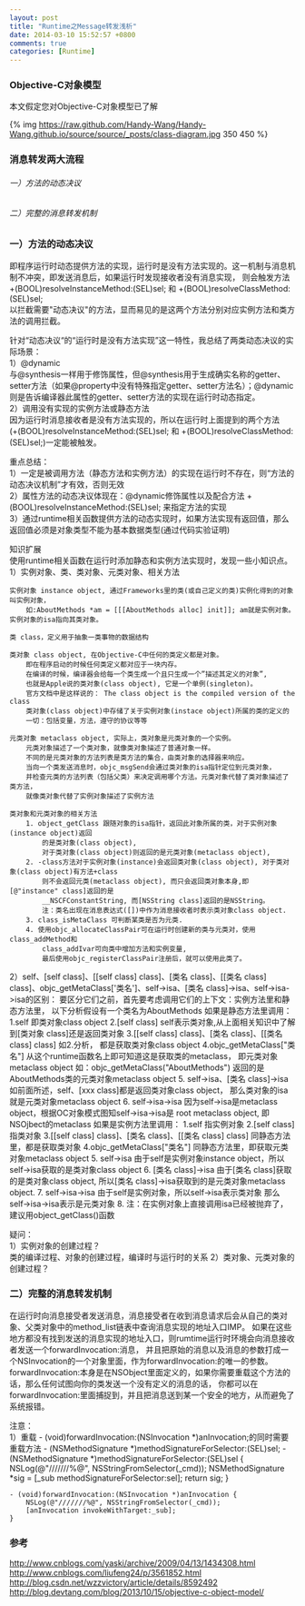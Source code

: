 ```yaml
---
layout: post
title: "Runtime之Message转发浅析"
date: 2014-03-10 15:52:57 +0800
comments: true
categories: [Runtime]
---
```


<!--more-->

<h3>Objective-C对象模型</h3>
本文假定您对Objective-C对象模型已了解

{% img https://raw.github.com/Handy-Wang/Handy-Wang.github.io/source/source/_posts/class-diagram.jpg 350 450 %}


<h3>消息转发两大流程</h3>
<h6>一）方法的动态决议</h6>
<h6>二）完整的消息转发机制</h6>
	
<h3>一）方法的动态决议</h3>

即程序运行时动态提供方法的实现，运行时是没有方法实现的。这一机制与消息机制不冲突，即发送消息后，如果运行时发现接收者没有消息实现，
则会触发方法<br/>
+(BOOL)resolveInstanceMethod:(SEL)sel; 和 +(BOOL)resolveClassMethod:(SEL)sel;<br/>
以拦截需要"动态决议"的方法，显而易见的是这两个方法分别对应实例方法和类方法的调用拦截。

针对“动态决议“的“运行时是没有方法实现”这一特性，我总结了两类动态决议的实际场景：<br/>
1）@dynamic<br/>
与@synthesis一样用于修饰属性，但@synthesis用于生成确实名称的getter、setter方法（如果@property中没有特殊指定getter、setter方法名）；@dynamic则是告诉编译器此属性的getter、setter方法的实现在运行时动态指定。<br/>
2）调用没有实现的实例方法或静态方法<br/>
因为运行时消息接收者是没有方法实现的，所以在运行时上面提到的两个方法<br />
(+(BOOL)resolveInstanceMethod:(SEL)sel; 和 +(BOOL)resolveClassMethod:(SEL)sel;)一定能被触发。

重点总结：<br/>
1）一定是被调用方法（静态方法和实例方法）的实现在运行时不存在，则“方法的动态决议机制”才有效，否则无效<br />
2）属性方法的动态决议体现在：@dynamic修饰属性以及配合方法 +(BOOL)resolveInstanceMethod:(SEL)sel; 来指定方法的实现<br />
3）通过runtime相关函数提供方法的动态实现时，如果方法实现有返回值，那么返回值必须是对象类型不能为基本数据类型(通过代码实验证明)<br />

知识扩展<br />
使用runtime相关函数在运行时添加静态和实例方法实现时，发现一些小知识点。<br />
1）实例对象、类、类对象、元类对象、相关方法

	实例对象 instance object, 通过Frameworks里的类(或自己定义的类)实例化得到的对象叫实例对象，
		如:AboutMethods *am = [[[AboutMethods alloc] init]]; am就是实例对象。实例对象的isa指向其类对象。
		
	类 class，定义用于抽象一类事物的数据结构
	
	类对象 class object, 在Objective-C中任何的类定义都是对象。
		即在程序启动的时候任何类定义都对应于一块内存。
		在编译的时候，编译器会给每一个类生成一个且只生成一个”描述其定义的对象”,
		也就是Apple说的类对象(class object), 它是一个单例(singleton)。
		官方文档中是这样说的： The class object is the compiled version of the class
		类对象(class object)中存储了关于实例对象(instace object)所属的类的定义的
		一切：包括变量，方法，遵守的协议等等
		
	元类对象 metaclass object, 实际上，类对象是元类对象的一个实例。
		元类对象描述了一个类对象，就像类对象描述了普通对象一样。
		不同的是元类对象的方法列表是类方法的集合，由类对象的选择器来响应。
		当向一个类发送消息时，objc_msgSend会通过类对象的isa指针定位到元类对象，
		并检查元类的方法列表（包括父类）来决定调用哪个方法。元类对象代替了类对象描述了类方法，
		就像类对象代替了实例对象描述了实例方法
		
	类对象和元类对象的相关方法
		1. object_getClass 跟随对象的isa指针，返回此对象所属的类，对于实例对象(instance object)返回
			的是类对象(class object),
			对于类对象(class object)则返回的是元类对象(metaclass object),
		2. -class方法对于实例对象(instance)会返回类对象(class object), 对于类对象(class object)有方法+class
			则不会返回元类(metaclass object), 而只会返回类对象本身,即[@"instance" class]返回的是
			__NSCFConstantString, 而[NSString class]返回的是NSString。
			注：类名出现在消息表达式([])中作为消息接收者时表示类对象class object.
		3. class_isMetaClass 可判断某类是否为元类.                                     
		4. 使用objc_allocateClassPair可在运行时创建新的类与元类对，使用class_addMethod和
			class_addIvar可向类中增加方法和实例变量,
			最后使用objc_registerClassPair注册后，就可以使用此类了。
		
2）self、[self class]、[[self class] class]、[类名 class]、[[类名 class] class]、objc_getMetaClass['类名']、self->isa、[类名 class]->isa、self->isa->isa的区别：
	要区分它们之前，首先要考虑调用它们的上下文：实例方法里和静态方法里， 以下分析假设有一个类名为AboutMethods
		如果是静态方法里调用：
			1.self 即类对象class object
			2.[self class] self表示类对象,从上面相关知识中了解到[类对象 class]还是返回类对象
			3.[[self class] class]、[类名 class]、[[类名 class] class] 如2.分析，
				都是获取类对象class object
			4.objc_getMetaClass["类名"] 从这个runtime函数名上即可知道这是获取类的metaclass，
				即元类对象metaclass object
				如：objc_getMetaClass("AboutMethods") 返回的是AboutMethods类的元类对象metaclass object
			5. self->isa、[类名 class]->isa 如前面所述，self、[xxx class]都是返回类对象class object，
				那么类对象的isa就是元类对象metaclass object
			6. self->isa->isa 因为self->isa是metaclass object，根据OC对象模式图知self->isa->isa是
				root metaclass object, 即NSOjbect的metaclass
		如果是实例方法里调用：
			1.self 指实例对象
			2.[self class] 指类对象
			3.[[self class] class]、[类名 class]、[[类名 class] class] 同静态方法里，都是获取类对象
			4.objc_getMetaClass["类名"] 同静态方法里，即获取元类对象metaclass object
			5. self->isa 由于self是实例对象instance object，所以self->isa获取的是类对象class object
			6. [类名 class]->isa 由于[类名 class]获取的是类对象class object,
					所以[类名 class]->isa获取到的是元类对象metaclass object.
			7. self->isa->isa 由于self是实例对象，所以self->isa表示类对象
					那么self->isa->isa表示是元类对象
			8. 注：在实例对象上直接调用isa已经被抛弃了，建议用object_getClass()函数
			
疑问：<br />
1）实例对象的创建过程？<br />
	类的编译过程、对象的创建过程，编译时与运行时的关系
2）类对象、元类对象的创建过程？

<h3>二）完整的消息转发机制</h3>

在运行时向消息接受者发送消息，消息接受者在收到消息请求后会从自己的类对象、父类对象中的method_list链表中查询消息实现的地址入口IMP。
如果在这些地方都没有找到发送的消息实现的地址入口，则rumtime运行时环境会向消息接收者发送一个forwardInvocation:消息，
并且把原始的消息以及消息的参数打成一个NSInvocation的一个对象里面，作为forwardInvocation:的唯一的参数。
forwardInvocation:本身是在NSObject里面定义的，如果你需要重载这个方法的话，那么任何试图向你的类发送一个没有定义的消息的话，
你都可以在forwardInvocation:里面捕捉到，并且把消息送到某一个安全的地方，从而避免了系统报错。

注意：<br />
1）重载 - (void)forwardInvocation:(NSInvocation *)anInvocation;的同时需要重载方法 - (NSMethodSignature *)methodSignatureForSelector:(SEL)sel;
	- (NSMethodSignature *)methodSignatureForSelector:(SEL)sel {
	    NSLog(@"///////%@", NSStringFromSelector(_cmd));
	    NSMethodSignature *sig = [_sub methodSignatureForSelector:sel];
	    return sig;
	}

	- (void)forwardInvocation:(NSInvocation *)anInvocation {
	    NSLog(@"///////%@", NSStringFromSelector(_cmd));
	    [anInvocation invokeWithTarget:_sub];
	}

<h3>参考</h3>

http://www.cnblogs.com/yaski/archive/2009/04/13/1434308.html
http://www.cnblogs.com/liufeng24/p/3561852.html
http://blog.csdn.net/wzzvictory/article/details/8592492
http://blog.devtang.com/blog/2013/10/15/objective-c-object-model/

